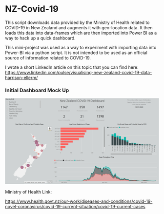 # NZ-Covid-19

This script downloads data provided by the Ministry of Health related to COVID-19 in New Zealand and augments
it with geo-location data. It then loads this data into data-frames which are then imported into Power BI as a
way to hack up a quick dashboard.

This mini-project was used as a way to experiment with importing data into Power-BI via a python script. It is not
intended to be used as an official source of information related to COVID-19.

I wrote a short LinkedIn article on this topic that you can find here: https://www.linkedin.com/pulse/visualising-new-zealand-covid-19-data-harrison-ellerm/


### Initial Dashboard Mock Up

![Dashboard Example](https://github.com/HarrisonEllerm/NZ-Covid-19/blob/master/Dashboard_Ex_3.PNG?raw=True)

Ministry of Health Link:

https://www.health.govt.nz/our-work/diseases-and-conditions/covid-19-novel-coronavirus/covid-19-current-situation/covid-19-current-cases





